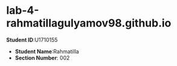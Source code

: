 # lab-4-rahmatillagulyamov98.github.io
**Student ID**:U1710155
- **Student Name**:Rahmatilla
- **Section Number**: 002
